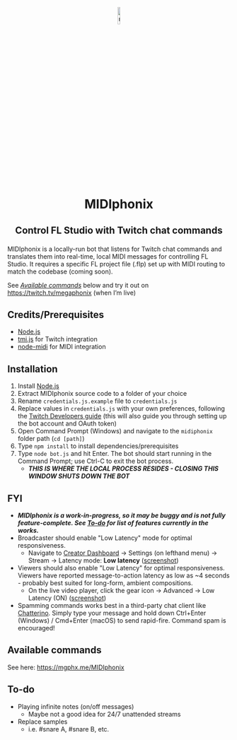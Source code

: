 <p align="center"><img src="https://imgur.com/Hsjadq7.gif" title="megaphJam emote by @wannabe_mailman" width="10%"></img></p>

# <p align="center">MIDIphonix</p>
## <p align="center">Control FL Studio with Twitch chat commands</p>

MIDIphonix is a locally-run bot that listens for Twitch chat commands and translates them into real-time, local MIDI messages for controlling FL Studio. It requires a specific FL project file (.flp) set up with MIDI routing to match the codebase (coming soon).

See *[Available commands](#Available-commands)* below and try it out on https://twitch.tv/megaphonix (when I’m live)

## Credits/Prerequisites
* [Node.js](https://nodejs.org/)
* [tmi.js](https://www.npmjs.com/package/tmi.js) for Twitch integration
* [node-midi](https://www.npmjs.com/package/midi) for MIDI integration

## Installation
1. Install [Node.js](https://nodejs.org/)
2. Extract MIDIphonix source code to a folder of your choice
3. Rename `credentials.js.example` file to `credentials.js`
4. Replace values in `credentials.js` with your own preferences, following the [Twitch Developers guide](https://dev.twitch.tv/docs/irc/get-started/#specify-the-configuration-settings) (this will also guide you through setting up the bot account and OAuth token)
5. Open Command Prompt (Windows) and navigate to the `midiphonix` folder path (`cd [path]`)
6. Type `npm install` to install dependencies/prerequisites
7. Type `node bot.js` and hit Enter. The bot should start running in the Command Prompt; use Ctrl-C to exit the bot process.
    * ***THIS IS WHERE THE LOCAL PROCESS RESIDES - CLOSING THIS WINDOW SHUTS DOWN THE BOT***

## FYI

* ***MIDIphonix is a work-in-progress, so it may be buggy and is not fully feature-complete. See [To-do](#To-do) for list of features currently in the works.***
* Broadcaster should enable "Low Latency" mode for optimal responsiveness.
  * Navigate to [Creator Dashboard](https://dashboard.twitch.tv/) -> Settings (on lefthand menu) -> Stream -> Latency mode: **Low latency** ([screenshot](https://imgur.com/9rh6cwZ.jpg))
* Viewers should also enable "Low Latency" for optimal responsiveness. Viewers have reported message-to-action latency as low as ~4 seconds - probably best suited for long-form, ambient compositions.
  * On the live video player, click the gear icon -> Advanced -> Low Latency (ON) ([screenshot](https://imgur.com/rsz3uNL.jpg))
* Spamming commands works best in a third-party chat client like [Chatterino](https://chatterino.com/). Simply type your message and hold down Ctrl+Enter (Windows) / Cmd+Enter (macOS) to send rapid-fire. Command spam is encouraged!

## Available commands
See here: https://mgphx.me/MIDIphonix

## To-do
* Playing infinite notes (on/off messages)
  * Maybe not a good idea for 24/7 unattended streams
* Replace samples
  * i.e. #snare A, #snare B, etc.

